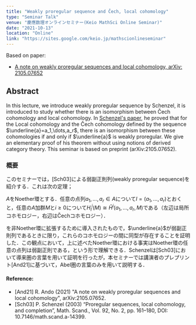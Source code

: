 ```yaml
---
title: "Weakly proregular sequence and Čech, local cohomology"
type: "Seminar Talk"
venue: "慶應数理オンラインセミナー(Keio MathSci Online Seminar)"
date: "2021-10-13"
location: "Online"
link: "https://sites.google.com/keio.jp/mathscionlineseminar" 
---
```


Based on paper:
- [A note on weakly proregular sequences and local cohomology, arXiv: 2105.07652](https://arxiv.org/abs/2105.07652)

## Abstract
In this lecture, we introduce weakly proregular sequence by Schenzel, it is introduced to study whether there is an isomorphism between Čech cohomology and local cohomology. In [Schenzel's paper](https://www.mscand.dk/article/view/14399), he proved that for the Local cohomology and the Čech cohomology defined by the sequence $\underline{a}=a_1,\dots,a_r$, there is an isomorphism between these cohomologies if and only if $\underline{a}$ is weakly proregular. We give an elementary proof of his theorem without using notions of derived category theory. This seminar is based on preprint (arXiv:2105.07652).

### 概要
このセミナーでは，[Sch03]による弱副正則列(weakly proregular sequence)を紹介する．これは次の定理；

$A$をNoether環とする．任意の点列$a_1,\dots,a_r\in A$について$I=(a_1,\dots,a_r)$とおくと，任意の$A$加群$M$と$i\geq0$について$H^i_I(M)\cong\check{H}^i(a_1,\dots,a_r,M)$である（左辺は局所コホモロジー，右辺はČechコホモロジー）．

を非Noether環に拡張するために導入されたもので，$\underline{a}$が弱副正則列であるときに限り，これらのコホモロジーの間に同型が存在することを証明した．この観点において，上に述べたNoether環における事実はNoether環の任意の点列は弱副正則である，という形で理解できる．Schenzelは[Sch03]において導来圏の言葉を用いて証明を行ったが，本セミナーでは講演者のプレプリント[And21]に基づいて，Abel圏の言葉のみを用いて説明する．

#### Reference:
- [And21]
R. Ando (2021) "A note on weakly proregular sequences and local cohomology", arXiv:2105.07652.
- [Sch03]
P. Schenzel (2003) “Proregular sequences, local cohomology, and completion”, Math. Scand., Vol. 92,
No. 2, pp. 161–180, DOI: 10.7146/math.scand.a-14399.

<!---
## Links
Dummy
-->
